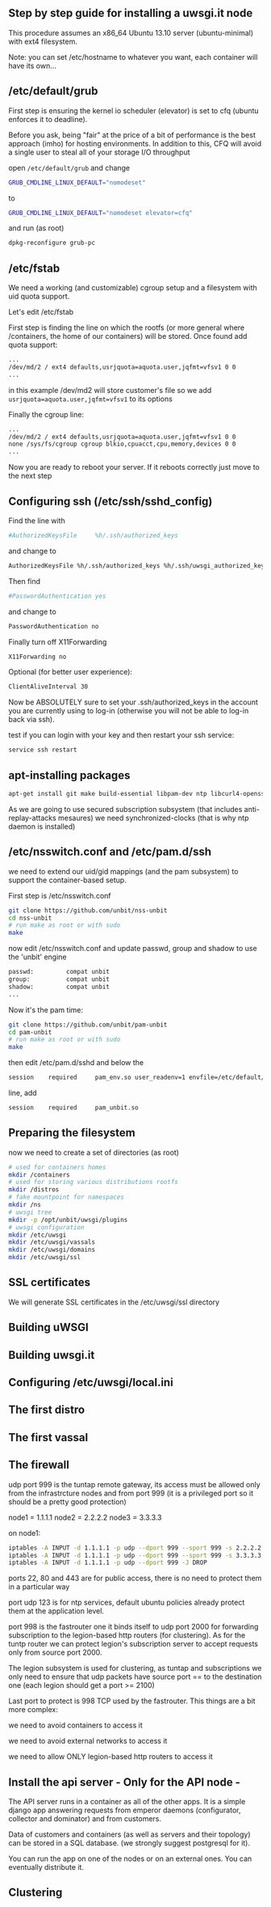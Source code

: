 Step by step guide for installing a uwsgi.it node
-------------------------------------------------

This procedure assumes an x86_64 Ubuntu 13.10 server (ubuntu-minimal) with ext4 filesystem.

Note: you can set /etc/hostname to whatever you want, each container will have its own...

/etc/default/grub
-----------------

First step is ensuring the kernel io scheduler (elevator) is set to cfq (ubuntu enforces it to deadline).

Before you ask, being "fair" at the price of a bit of performance is the best approach (imho) for hosting environments. In addition to this, CFQ will avoid a single user to steal all of your storage I/O throughput

open `/etc/default/grub` and change

```sh
GRUB_CMDLINE_LINUX_DEFAULT="nomodeset"
```

to

```sh
GRUB_CMDLINE_LINUX_DEFAULT="nomodeset elevator=cfq"
```

and run (as root)

```sh
dpkg-reconfigure grub-pc
```

/etc/fstab
----------

We need a working (and customizable) cgroup setup and a filesystem with uid quota support.

Let's edit /etc/fstab

First step is finding the line on which the rootfs (or more general where /containers, the home of our containers) will be stored. Once found add quota support:

```sh
...
/dev/md/2 / ext4 defaults,usrjquota=aquota.user,jqfmt=vfsv1 0 0
...
```

in this example /dev/md2 will store customer's file so we add `usrjquota=aquota.user,jqfmt=vfsv1` to its options

Finally the cgroup line:

```sh
...
/dev/md/2 / ext4 defaults,usrjquota=aquota.user,jqfmt=vfsv1 0 0
none /sys/fs/cgroup cgroup blkio,cpuacct,cpu,memory,devices 0 0
...
```

Now you are ready to reboot your server. If it reboots correctly just move to the next step

Configuring ssh (/etc/ssh/sshd_config)
--------------------------------------

Find the line with 

```sh
#AuthorizedKeysFile     %h/.ssh/authorized_keys
```

and change to

```sh
AuthorizedKeysFile %h/.ssh/authorized_keys %h/.ssh/uwsgi_authorized_keys
```

Then find 

```sh
#PasswordAuthentication yes
```

and change to

```sh
PasswordAuthentication no
```

Finally turn off X11Forwarding

```sh
X11Forwarding no
```

Optional (for better user experience):

```sh
ClientAliveInterval 30
```

Now be ABSOLUTELY sure to set your .ssh/authorized_keys in the account you are currently using to log-in (otherwise you will not be able to log-in back via ssh).

test if you can login with your key and then restart your ssh service:

```sh
service ssh restart
```

apt-installing packages
-----------------------

```sh
apt-get install git make build-essential libpam-dev ntp libcurl4-openssl-dev quota
```

As we are going to use secured subscription subsystem (that includes anti-replay-attacks mesaures) we need synchronized-clocks (that is why ntp daemon is installed)

/etc/nsswitch.conf and /etc/pam.d/ssh
-------------------------------------

we need to extend our uid/gid mappings (and the pam subsystem) to support the container-based setup.

First step is /etc/nsswitch.conf

```sh
git clone https://github.com/unbit/nss-unbit
cd nss-unbit
# run make as root or with sudo
make
```

now edit /etc/nsswitch.conf and update passwd, group and shadow to use the 'unbit' engine

```sh
passwd:         compat unbit
group:          compat unbit
shadow:         compat unbit
...
```

Now it's the pam time:

```sh
git clone https://github.com/unbit/pam-unbit
cd pam-unbit
# run make as root or with sudo
make
```

then edit /etc/pam.d/sshd and below the

```sh
session    required     pam_env.so user_readenv=1 envfile=/etc/default/locale
```

line, add


```sh
session    required     pam_unbit.so
```


Preparing the filesystem
------------------------

now we need to create a set of directories (as root)

```sh
# used for containers homes
mkdir /containers
# used for storing various distributions rootfs
mkdir /distros
# fake mountpoint for namespaces
mkdir /ns
# uwsgi tree
mkdir -p /opt/unbit/uwsgi/plugins
# uwsgi configuration
mkdir /etc/uwsgi
mkdir /etc/uwsgi/vassals
mkdir /etc/uwsgi/domains
mkdir /etc/uwsgi/ssl
```

SSL certificates
----------------

We will generate SSL certificates in the /etc/uwsgi/ssl directory

Building uWSGI
--------------

Building uwsgi.it
-----------------

Configuring /etc/uwsgi/local.ini
--------------------------------

The first distro
----------------

The first vassal
----------------

The firewall
------------

udp port 999 is the tuntap remote gateway, its access must be allowed only from the infrastrcture nodes and from port 999 (it is a privileged port so it should be a pretty good protection)

node1 = 1.1.1.1
node2 = 2.2.2.2
node3 = 3.3.3.3

on node1:

```sh
iptables -A INPUT -d 1.1.1.1 -p udp --dport 999 --sport 999 -s 2.2.2.2 -J ACCEPT
iptables -A INPUT -d 1.1.1.1 -p udp --dport 999 --sport 999 -s 3.3.3.3 -J ACCEPT
iptables -A INPUT -d 1.1.1.1 -p udp --dport 999 -J DROP
```

ports 22, 80 and 443 are for public access, there is no need to protect them in a particular way

port udp 123 is for ntp services, default ubuntu policies already protect them at the application level.

port 998 is the fastrouter one it binds itself to udp port 2000 for forwarding subscription to the legion-based http routers (for clustering). As for the tuntp router we can protect legion's subscription server to accept requests only from source port 2000.

The legion subsystem is used for clustering, as tuntap and subscriptions we only need to ensure that udp packets have source port == to the destination one (each legion should get a port >= 2100)

Last port to protect is 998 TCP used by the fastrouter. This things are a bit more complex:

we need to avoid containers to access it

we need to avoid external networks to access it

we need to allow ONLY legion-based http routers to access it

Install the api server - Only for the API node -
------------------------------------------------

The API server runs in a container as all of the other apps. It is a simple django app answering requests from emperor daemons (configurator, collector and dominator) and from customers.

Data of customers and containers (as well as servers and their topology) can be stored in a SQL database. (we strongly suggest postgresql for it).

You can run the app on one of the nodes or on an external ones. You can eventually distribute it.


Clustering
----------

